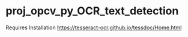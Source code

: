 # proj_opcv_py_OCR_text_detection


Requires Installation https://tesseract-ocr.github.io/tessdoc/Home.html
